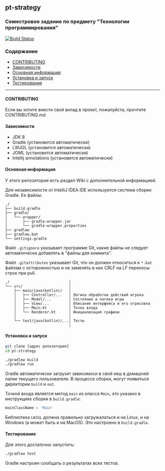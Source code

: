 ## pt-strategy

### Семестровое задание по предмету "Технологии программирования"

[![Build Status](https://travis-ci.com/ftvkyo2011-study/pt-strategy.svg?branch=master)](https://travis-ci.com/ftvkyo2011-study/pt-strategy)

### Содержание
- [CONTRIBUTING](#contributing)
- [Зависимости](#dependencies)
- [Основная информация](#info)
- [Установка и запуск](#install)
- [Тестирование](#testing)

---

#### <a name="contributing">CONTRIBUTING</a>
Если вы хотите внести свой вклад в проект, пожалуйста, прочтите CONTRIBUTING.md


#### <a name="dependencies">Зависимости</a>
* JDK 8
* Gradle (установится автоматически)
* LWJGL (установится автоматически)
* JOML (установится автоматически)
* Intellij annotations (установится автоматически)


#### <a name="info">Основная информация</a>
У этого репозитория есть раздел Wiki с дополнительной информацией.

Для независимости от IntelliJ IDEA IDE используется система сборки
Gradle. Ее файлы:
```text
./
├── build.gradle
├── gradle/
│   └── wrapper/
│       ├── gradle-wrapper.jar
│       └── gradle-wrapper.properties
├── gradlew
├── gradlew.bat
└── settings.gradle
```
Файл `.gitignore` указывает программе Git,
какие файлы не следует автоматически добавлять в
"файлы для коммита".

Файл `.gitattributes` указывает Git,
что он должен относиться к `*.bat` файлам с
осторожностью и не заменять в них
CRLF на LF переносы строк при pull.
```text
./                           │
└── src/                     │
    ├── main/java(kotlin)/   │
    │   ├── Controller/...   │ Логика обработки действий игрока
    │   ├── Model/...        │ Состояние и логика игры
    │   ├── View/...         │ Описание интерфейса и его отрисовка
    │   ├── Main.kt          │ Точка входа
    │   └── Renderer.kt      │ Инициализация графики
    │                        │
    └── test/java(kotlin)/...│ Тесты
                             │
```

#### <a name="install">Установка и запуск</a>
```bash
git clone [адрес репозитория]
cd pt-strategy

./gradlew build
./gradlew run
```
Gradle автоматически загрузит зависимоси в свой кеш
в домашней папке текущего пользователя.
В процессе сборки, могут появиться директории `build` и `out`.

Точкой входа является метод `main` из класса `Main`,
это указано в инструкциях сборки в `build.gradle`:
```groovy
mainClassName = 'Main'
```
Библиотека `LWJGL` должна правильно загружалаться и на Linux,
и на Windows (а может быть и на MacOS). Это настроено в `build.gradle`.


#### <a name="testing">Тестирование</a>
Для этого достаточно запустить:
```bash
./gradlew test
```
Gradle настроен сообщать о результатах всех тестов.
